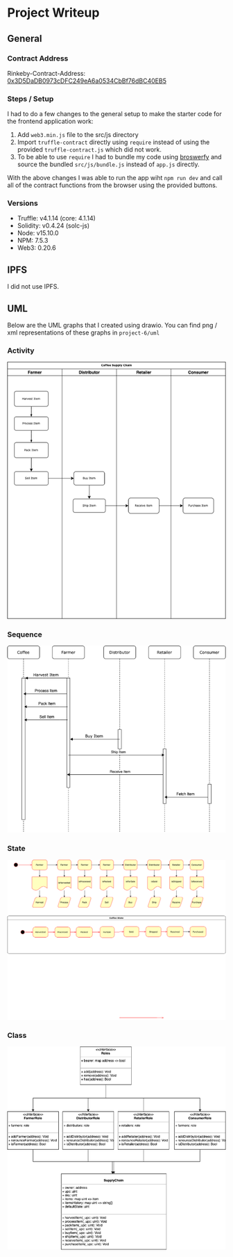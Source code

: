 # Project Writeup

## General

### Contract Address
Rinkeby-Contract-Address: [0x3D5DaDB0973cDFC249eA6a0534CbBf76dBC40EB5](https://rinkeby.etherscan.io/address/0x3D5DaDB0973cDFC249eA6a0534CbBf76dBC40EB5)

### Steps / Setup
I had to do a few changes to the general setup to make the starter code for the frontend application work:
1. Add `web3.min.js` file to the src/js directory
2. Import `truffle-contract` directly using `require` instead of using the provided `truffle-contract.js` which did not work.
3. To be able to use `require` I had to bundle my code using [broswerfy](http://browserify.org/) and source the bundled `src/js/bundle.js` instead of `app.js` directly.

With the above changes I was able to run the app wiht `npm run dev` and call all of the contract functions from the browser using the provided buttons.

### Versions
- Truffle: v4.1.14 (core: 4.1.14)
- Solidity: v0.4.24 (solc-js)
- Node: v15.10.0
- NPM: 7.5.3
- Web3: 0.20.6

## IPFS
I did not use IPFS.

## UML
Below are the UML graphs that I created using drawio. You can find png / xml representations of these graphs in `project-6/uml`

### Activity
![Activity-Diagram](project-6/uml/Activity.png)
### Sequence
![Sequence-Diagram](project-6/uml/Sequence.png)
### State
![State-Diagram](project-6/uml/State.png)
### Class
![Class-Diagram](project-6/uml/Class.png)








